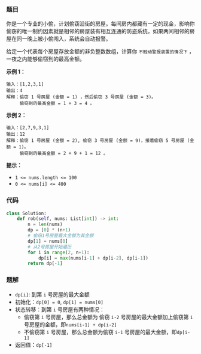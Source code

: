 ### 题目

你是一个专业的小偷，计划偷窃沿街的房屋。每间房内都藏有一定的现金，影响你偷窃的唯一制约因素就是相邻的房屋装有相互连通的防盗系统，如果两间相邻的房屋在同一晚上被小偷闯入，系统会自动报警。

给定一个代表每个房屋存放金额的非负整数数组，计算你 `不触动警报装置的情况下` ，一夜之内能够偷窃到的最高金额。

**示例 1：**

```
输入：[1,2,3,1]
输出：4
解释：偷窃 1 号房屋 (金额 = 1) ，然后偷窃 3 号房屋 (金额 = 3)。
     偷窃到的最高金额 = 1 + 3 = 4 。
```

**示例 2：**

```
输入：[2,7,9,3,1]
输出：12
解释：偷窃 1 号房屋 (金额 = 2), 偷窃 3 号房屋 (金额 = 9)，接着偷窃 5 号房屋 (金额 = 1)。
     偷窃到的最高金额 = 2 + 9 + 1 = 12 。
``` 

**提示：**

- `1 <= nums.length <= 100`
- `0 <= nums[i] <= 400`

### 代码

```python
class Solution:
    def rob(self, nums: List[int]) -> int:
        n = len(nums)
        dp = [0] * (n+1)
        # 偷窃1号房屋最大金额为其金额
        dp[1] = nums[0]
        # 从2号房屋开始遍历
        for i in range(2, n+1):
            dp[i] = max(nums[i-1] + dp[i-2], dp[i-1])
        return dp[-1]
```

### 题解

- `dp[i]`: 到第 `i` 号房屋的最大金额
- 初始化：`dp[0] = 0`, `dp[1] = nums[0]`
- 状态转移：到第 `i` 号房屋有两种情况：
    - 偷窃第 `i` 号房屋，那么总金额为 偷窃 `i-2` 号房屋的最大金额加上偷窃第 `i` 号房屋的金额，即`nums[i-1] + dp[i-2]`
    - 不偷窃第 `i` 号房屋，那么总金额为偷窃 `i-1` 号房屋的最大金额，即`dp[i-1]`
- 返回值：`dp[-1]`